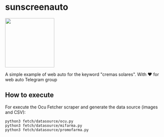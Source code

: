 # sunscreenauto

<a href="https://www.patreon.com/shakaran"><img src="https://c5.patreon.com/external/logo/become_a_patron_button@2x.png" width="160"></a>

A simple example of web auto for the keyword "cremas solares". With ❤️  for web auto Telegram group

## How to execute

For execute the Ocu Fetcher scraper and generate the data source (images and CSV):

```cli
python3 fetch/datasource/ocu.py
python3 fetch/datasource/mifarma.py
python3 fetch/datasource/promofarma.py
```

